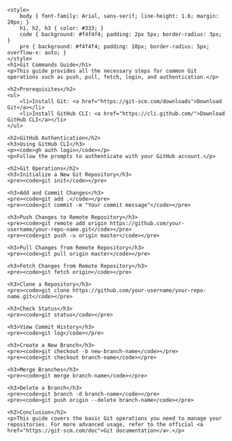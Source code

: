 
    <style>
        body { font-family: Arial, sans-serif; line-height: 1.6; margin: 20px; }
        h1, h2, h3 { color: #333; }
        code { background: #f4f4f4; padding: 2px 5px; border-radius: 3px; }
        pre { background: #f4f4f4; padding: 10px; border-radius: 5px; overflow-x: auto; }
    </style>
    <h1>Git Commands Guide</h1>
    <p>This guide provides all the necessary steps for common Git operations such as push, pull, fetch, login, and authentication.</p>
    
    <h2>Prerequisites</h2>
    <ul>
        <li>Install Git: <a href="https://git-scm.com/downloads">Download Git</a></li>
        <li>Install GitHub CLI: <a href="https://cli.github.com/">Download GitHub CLI</a></li>
    </ul>
    
    <h2>GitHub Authentication</h2>
    <h3>Using GitHub CLI</h3>
    <p><code>gh auth login</code></p>
    <p>Follow the prompts to authenticate with your GitHub account.</p>
    
    <h2>Git Operations</h2>
    <h3>Initialize a New Git Repository</h3>
    <pre><code>git init</code></pre>
    
    <h3>Add and Commit Changes</h3>
    <pre><code>git add .</code></pre>
    <pre><code>git commit -m "Your commit message"</code></pre>
    
    <h3>Push Changes to Remote Repository</h3>
    <pre><code>git remote add origin https://github.com/your-username/your-repo-name.git</code></pre>
    <pre><code>git push -u origin master</code></pre>
    
    <h3>Pull Changes from Remote Repository</h3>
    <pre><code>git pull origin master</code></pre>
    
    <h3>Fetch Changes from Remote Repository</h3>
    <pre><code>git fetch origin</code></pre>
    
    <h3>Clone a Repository</h3>
    <pre><code>git clone https://github.com/your-username/your-repo-name.git</code></pre>
    
    <h3>Check Status</h3>
    <pre><code>git status</code></pre>
    
    <h3>View Commit History</h3>
    <pre><code>git log</code></pre>
    
    <h3>Create a New Branch</h3>
    <pre><code>git checkout -b new-branch-name</code></pre>
    <pre><code>git checkout branch-name</code></pre>
    
    <h3>Merge Branches</h3>
    <pre><code>git merge branch-name</code></pre>
    
    <h3>Delete a Branch</h3>
    <pre><code>git branch -d branch-name</code></pre>
    <pre><code>git push origin --delete branch-name</code></pre>
    
    <h2>Conclusion</h2>
    <p>This guide covers the basic Git operations you need to manage your repositories. For more advanced usage, refer to the official <a href="https://git-scm.com/doc">Git documentation</a>.</p>
